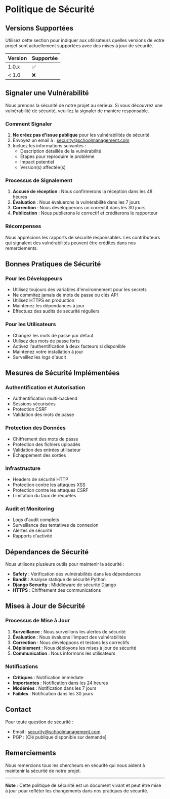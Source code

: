 # Politique de Sécurité

## Versions Supportées

Utilisez cette section pour indiquer aux utilisateurs quelles versions de votre projet sont actuellement supportées avec des mises à jour de sécurité.

| Version | Supportée          |
| ------- | ------------------ |
| 1.0.x   | :white_check_mark: |
| < 1.0   | :x:                |

## Signaler une Vulnérabilité

Nous prenons la sécurité de notre projet au sérieux. Si vous découvrez une vulnérabilité de sécurité, veuillez la signaler de manière responsable.

### Comment Signaler

1. **Ne créez pas d'issue publique** pour les vulnérabilités de sécurité
2. Envoyez un email à : security@schoolmanagement.com
3. Incluez les informations suivantes :
   - Description détaillée de la vulnérabilité
   - Étapes pour reproduire le problème
   - Impact potentiel
   - Version(s) affectée(s)

### Processus de Signalement

1. **Accusé de réception** : Nous confirmerons la réception dans les 48 heures
2. **Évaluation** : Nous évaluerons la vulnérabilité dans les 7 jours
3. **Correction** : Nous développerons un correctif dans les 30 jours
4. **Publication** : Nous publierons le correctif et créditerons le rapporteur

### Récompenses

Nous apprécions les rapports de sécurité responsables. Les contributeurs qui signalent des vulnérabilités peuvent être crédités dans nos remerciements.

## Bonnes Pratiques de Sécurité

### Pour les Développeurs

- Utilisez toujours des variables d'environnement pour les secrets
- Ne commitez jamais de mots de passe ou clés API
- Utilisez HTTPS en production
- Maintenez les dépendances à jour
- Effectuez des audits de sécurité réguliers

### Pour les Utilisateurs

- Changez les mots de passe par défaut
- Utilisez des mots de passe forts
- Activez l'authentification à deux facteurs si disponible
- Maintenez votre installation à jour
- Surveillez les logs d'audit

## Mesures de Sécurité Implémentées

### Authentification et Autorisation
- Authentification multi-backend
- Sessions sécurisées
- Protection CSRF
- Validation des mots de passe

### Protection des Données
- Chiffrement des mots de passe
- Protection des fichiers uploadés
- Validation des entrées utilisateur
- Échappement des sorties

### Infrastructure
- Headers de sécurité HTTP
- Protection contre les attaques XSS
- Protection contre les attaques CSRF
- Limitation du taux de requêtes

### Audit et Monitoring
- Logs d'audit complets
- Surveillance des tentatives de connexion
- Alertes de sécurité
- Rapports d'activité

## Dépendances de Sécurité

Nous utilisons plusieurs outils pour maintenir la sécurité :

- **Safety** : Vérification des vulnérabilités dans les dépendances
- **Bandit** : Analyse statique de sécurité Python
- **Django Security** : Middleware de sécurité Django
- **HTTPS** : Chiffrement des communications

## Mises à Jour de Sécurité

### Processus de Mise à Jour

1. **Surveillance** : Nous surveillons les alertes de sécurité
2. **Évaluation** : Nous évaluons l'impact des vulnérabilités
3. **Correction** : Nous développons et testons les correctifs
4. **Déploiement** : Nous déployons les mises à jour de sécurité
5. **Communication** : Nous informons les utilisateurs

### Notifications

- **Critiques** : Notification immédiate
- **Importantes** : Notification dans les 24 heures
- **Modérées** : Notification dans les 7 jours
- **Faibles** : Notification dans les 30 jours

## Contact

Pour toute question de sécurité :
- Email : security@schoolmanagement.com
- PGP : [Clé publique disponible sur demande]

## Remerciements

Nous remercions tous les chercheurs en sécurité qui nous aident à maintenir la sécurité de notre projet.

---

**Note** : Cette politique de sécurité est un document vivant et peut être mise à jour pour refléter les changements dans nos pratiques de sécurité.
